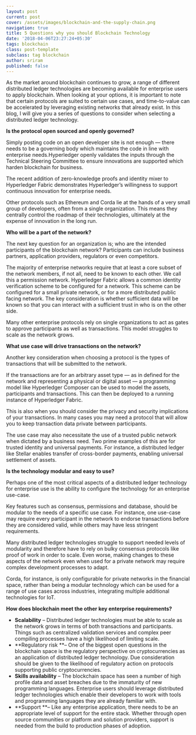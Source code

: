 ```yaml
---
layout: post
current: post
cover: /assets/images/blockchain-and-the-supply-chain.png
navigation: true
title: 5 Questions why you should Blockchain Technology
date: '2018-04-06T23:27:24+05:30'
tags: blockchain
class: post-template
subclass: tag blockchain
author: sriram
published: false
---
```

As the market around blockchain continues to grow, a range of different distributed ledger technologies are becoming available for enterprise users to apply blockchain. When looking at your options, it is important to note that certain protocols are suited to certain use cases, and time-to-value can be accelerated by leveraging existing networks that already exist. In this blog, I will give you a series of questions to consider when selecting a distributed ledger technology.



**Is the protocol open sourced and openly governed?**

Simply posting code on an open developer site is not enough — there needs to be a governing body which maintains the code in line with enterprise needs.Hyperledger openly validates the inputs through the Technical Steering Committee to ensure innovations are supported which harden blockchain for business.

The recent addition of zero-knowledge proofs and identity mixer to Hyperledger Fabric demonstrates Hyperledger’s willingness to support continuous innovation for enterprise needs.

Other protocols such as Ethereum and Corda lie at the hands of a very small group of developers, often from a single organization. This means they centrally control the roadmap of their technologies, ultimately at the expense of innovation in the long run.



**Who will be a part of the network?**

The next key question for an organization is; who are the intended participants of the blockchain network? Participants can include business partners, application providers, regulators or even competitors.

The majority of enterprise networks require that at least a core subset of the network members, if not all, need to be known to each other. We call this a permission network. Hyperledger Fabric allows a common identity verification scheme to be configured for a network. This scheme can be configured for a small private network, or for a more distributed public facing network. The key consideration is whether sufficient data will be known so that you can interact with a sufficient trust in who is on the other side.

Many other enterprise protocols rely on single organizations to act as gates to approve participants as well as transactions. This model struggles to scale as the network grows.



**What use case will drive transactions on the network?**

Another key consideration when choosing a protocol is the types of transactions that will be submitted to the network.

If the transactions are for an arbitrary asset type — as in defined for the network and representing a physical or digital asset — a programming model like Hyperledger Composer can be used to model the assets, participants and transactions. This can then be deployed to a running instance of Hyperledger Fabric.

This is also when you should consider the privacy and security implications of your transactions. In many cases you may need a protocol that will allow you to keep transaction data private between participants.

The use case may also necessitate the use of a trusted public network when dictated by a business need. Two prime examples of this are for trusted identity and universal payments. For instance, a distributed ledger like Stellar enables transfer of cross-border payments, enabling universal settlement of assets.



**Is the technology modular and easy to use?**

Perhaps one of the most critical aspects of a distributed ledger technology for enterprise use is the ability to configure the technology for an enterprise use-case.

Key features such as consensus, permissions and database, should be modular to the needs of a specific use case. For instance, one use-case may require every participant in the network to endorse transactions before they are considered valid, while others may have less stringent requirements.

Many distributed ledger technologies struggle to support needed levels of modularity and therefore have to rely on bulky consensus protocols like proof of work in order to scale. Even worse, making changes to these aspects of the network even when used for a private network may require complex development processes to adapt.

Corda, for instance, is only configurable for private networks in the financial space, rather than being a modular technology which can be used for a range of use cases across industries, integrating multiple additional technologies for IoT.

**How does blockchain meet the other key enterprise requirements?**

* **Scalability** – Distributed ledger technologies must be able to scale as the network grows in terms of both transactions and participants. Things such as centralized validation services and complex peer compiling processes have a high likelihood of limiting scale.
* **Regulatory risk **– One of the biggest open questions in the blockchain space is the regulatory perspective on cryptocurrencies as an application of distributed ledger technology. Due consideration should be given to the likelihood of regulatory action on protocols supporting public cryptocurrencies.
* **Skills availability** – The blockchain space has seen a number of high profile data and asset breaches due to the immaturity of new programming languages. Enterprise users should leverage distributed ledger technologies which enable their developers to work with tools and programming languages they are already familiar with.
* **Support **– Like any enterprise application, there needs to be an appropriate level of support for the entire stack. Whether through open source communities or platform and solution providers, support is needed from the build to production phases of adoption.
